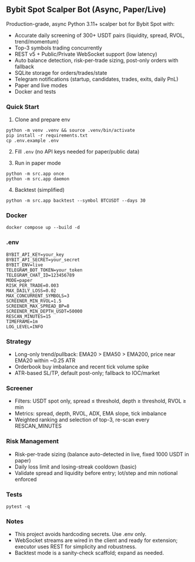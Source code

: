 ## Bybit Spot Scalper Bot (Async, Paper/Live)

Production-grade, async Python 3.11+ scalper bot for Bybit Spot with:
- Accurate daily screening of 300+ USDT pairs (liquidity, spread, RVOL, trend/momentum)
- Top-3 symbols trading concurrently
- REST v5 + Public/Private WebSocket support (low latency)
- Auto balance detection, risk-per-trade sizing, post-only orders with fallback
- SQLite storage for orders/trades/state
- Telegram notifications (startup, candidates, trades, exits, daily PnL)
- Paper and live modes
- Docker and tests

### Quick Start

1) Clone and prepare env
```
python -m venv .venv && source .venv/bin/activate
pip install -r requirements.txt
cp .env.example .env
```

2) Fill `.env` (no API keys needed for paper/public data)

3) Run in paper mode
```
python -m src.app once
python -m src.app daemon
```

4) Backtest (simplified)
```
python -m src.app backtest --symbol BTCUSDT --days 30
```

### Docker
```
docker compose up --build -d
```

### .env
```
BYBIT_API_KEY=your_key
BYBIT_API_SECRET=your_secret
BYBIT_ENV=live
TELEGRAM_BOT_TOKEN=your_token
TELEGRAM_CHAT_ID=123456789
MODE=paper
RISK_PER_TRADE=0.003
MAX_DAILY_LOSS=0.02
MAX_CONCURRENT_SYMBOLS=3
SCREENER_MIN_RVOL=1.5
SCREENER_MAX_SPREAD_BP=8
SCREENER_MIN_DEPTH_USDT=50000
RESCAN_MINUTES=15
TIMEFRAME=1m
LOG_LEVEL=INFO
```

### Strategy
- Long-only trend/pullback: EMA20 > EMA50 > EMA200, price near EMA20 within ~0.25 ATR
- Orderbook buy imbalance and recent tick volume spike
- ATR-based SL/TP, default post-only; fallback to IOC/market

### Screener
- Filters: USDT spot only, spread ≤ threshold, depth ≥ threshold, RVOL ≥ min
- Metrics: spread, depth, RVOL, ADX, EMA slope, tick imbalance
- Weighted ranking and selection of top-3, re-scan every RESCAN_MINUTES

### Risk Management
- Risk-per-trade sizing (balance auto-detected in live, fixed 1000 USDT in paper)
- Daily loss limit and losing-streak cooldown (basic)
- Validate spread and liquidity before entry; lot/step and min notional enforced

### Tests
```
pytest -q
```

### Notes
- This project avoids hardcoding secrets. Use .env only.
- WebSocket streams are wired in the client and ready for extension; executor uses REST for simplicity and robustness.
- Backtest mode is a sanity-check scaffold; expand as needed.
